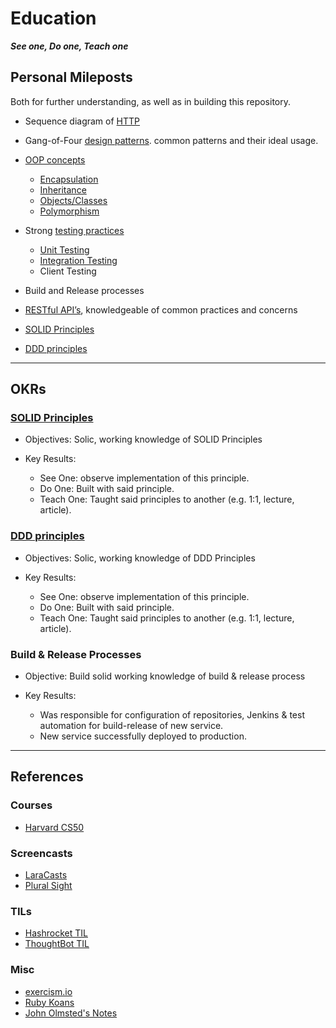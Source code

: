 # Education

_**See one, Do one, Teach one**_

## Personal Mileposts

Both for further understanding, as well as in building this repository.

-   Sequence diagram of [HTTP](../internet/http.md)

-   Gang-of-Four [design patterns](../design/design_patterns.md). common patterns and their ideal usage.

-   [OOP concepts](../design/oop.md)

    -   [Encapsulation](../design/oop.md#encapsulation)
    -   [Inheritance](../design/oop.md#inheritance)
    -   [Objects/Classes](../design/oop.md#objectsclasses)
    -   [Polymorphism](../design/oop.md#polymorphism)

-   Strong [testing practices](../testing/README.md)

    -   [Unit Testing](../testing/README.md#unit-testing)
    -   [Integration Testing](../testing/README.md#integration-testing)
    -   Client Testing

-   Build and Release processes

-   [RESTful API’s](../design/rest.md), knowledgeable of common practices and concerns

-   [SOLID Principles](../design/solid.md)

-   [DDD principles](../design/ddd.md)

---

## OKRs

### [SOLID Principles](../design/solid.md)

-   Objectives: Solic, working knowledge of SOLID Principles

-   Key Results:

    -   See One: observe implementation of this principle.
    -   Do One: Built with said principle.
    -   Teach One: Taught said principles to another (e.g. 1:1, lecture, article).

### [DDD principles](../design/ddd.md)

-   Objectives: Solic, working knowledge of DDD Principles

-   Key Results:

    -   See One: observe implementation of this principle.
    -   Do One: Built with said principle.
    -   Teach One: Taught said principles to another (e.g. 1:1, lecture, article).

### Build & Release Processes

-   Objective: Build solid working knowledge of build & release process

-   Key Results:

    -   Was responsible for configuration of repositories, Jenkins & test automation for build-release of new service.
    -   New service successfully deployed to production.

---

## References

### Courses

-   [Harvard CS50](./harvard_cs50.md)

### Screencasts

-   [LaraCasts](https://laracasts.com)
-   [Plural Sight](https://www.pluralsight.com)

### TILs

-   [Hashrocket TIL](https://til.hashrocket.com)
-   [ThoughtBot TIL](https://github.com/thoughtbot/til)

### Misc

-   [exercism.io](http://exercism.io)
-   [Ruby Koans](http://rubykoans.com)
-   [John Olmsted's Notes](https://github.com/qsymmachus/notes)
